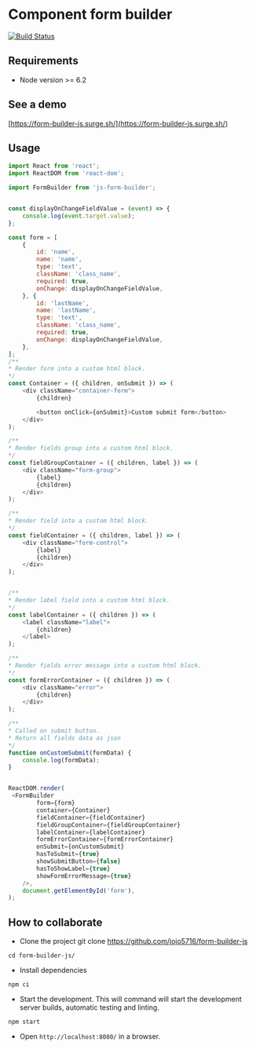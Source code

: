 # Component form builder #
[![Build Status](https://travis-ci.com/jojo5716/form-builder-js.svg?branch=master)](https://travis-ci.com/jojo5716/form-builder-js)

## Requirements ##

* Node version >= 6.2


## See a demo ##

[https://form-builder-js.surge.sh/](https://form-builder-js.surge.sh/)



## Usage ##
```javascript
import React from 'react';
import ReactDOM from 'react-dom';

import FormBuilder from 'js-form-builder';


const displayOnChangeFieldValue = (event) => {
    console.log(event.target.value);
};

const form = [
    {
        id: 'name',
        name: 'name',
        type: 'text',
        className: 'class_name',
        required: true,
        onChange: displayOnChangeFieldValue,
    }, {
        id: 'lastName',
        name: 'lastName',
        type: 'text',
        className: 'class_name',
        required: true,
        onChange: displayOnChangeFieldValue,
    },
];
/**
* Render form into a custom html block.
*/
const Container = ({ children, onSubmit }) => (
    <div className="container-form">
        {children}

        <button onClick={onSubmit}>Custom submit form</button>
    </div>
);

/**
* Render fields group into a custom html block.
*/
const fieldGroupContainer = ({ children, label }) => (
    <div className="form-group">
        {label}
        {children}
    </div>
);

/**
* Render field into a custom html block.
*/
const fieldContainer = ({ children, label }) => (
    <div className="form-control">
        {label}
        {children}
    </div>
);


/**
* Render label field into a custom html block.
*/
const labelContainer = ({ children }) => (
    <label className="label">
        {children}
    </label>
);

/**
* Render fields error message into a custom html block.
*/
const formErrorContainer = ({ children }) => (
    <div className="error">
        {children}
    </div>
);

/**
* Called on submit button.
* Return all fields data as json
*/
function onCustomSubmit(formData) {
    console.log(formData);
}


ReactDOM.render(
 <FormBuilder
        form={form}
        container={Container}
        fieldContainer={fieldContainer}
        fieldGroupContainer={fieldGroupContainer}
        labelContainer={labelContainer}
        formErrorContainer={formErrorContainer}
        onSubmit={onCustomSubmit}
        hasToSubmit={true}
        showSubmitButton={false}
        hasToShowLabel={true}
        showFormErrorMessage={true}
    />,
    document.getElementById('form'),
);

```

## How to collaborate ##


* Clone the project git clone https://github.com/jojo5716/form-builder-js

```
cd form-builder-js/
```
* Install dependencies

```
npm ci
```

* Start the development. This will command will start the development server builds, automatic testing and linting.

```
npm start
```
* Open ```http://localhost:8080/``` in a browser.
